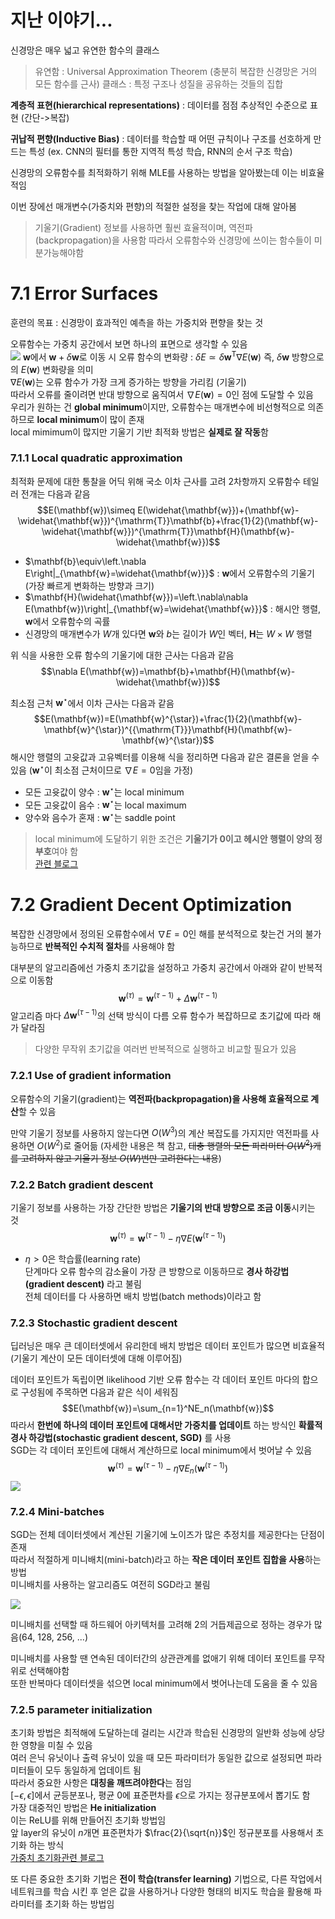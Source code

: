 # 지난 이야기...
 신경망은 매우 넓고 유연한 함수의 클래스
 >유연함 : Universal Approximation Theorem (충분히 복잡한 신경망은 거의 모든 함수를 근사)
 >클래스 : 특정 구조나 성질을 공유하는 것들의 집합

**계층적 표현(hierarchical representations)** : 데이터를 점점 추상적인 수준으로 표현 (간단->복잡)

**귀납적 편향(Inductive Bias)** : 데이터를 학습할 때 어떤 규칙이나 구조를 선호하게 만드는 특성 (ex. CNN의 필터를 통한 지역적 특성 학습, RNN의 순서 구조 학습)

신경망의 오류함수를 최적화하기 위해 MLE를 사용하는 방법을 알아봤는데 이는 비효율적임

이번 장에선 매개변수(가중치와 편향)의 적절한 설정을 찾는 작업에 대해 알아봄
>기울기(Gradient) 정보를 사용하면 훨씬 효율적이며, 역전파(backpropagation)을 사용함
>따라서 오류함수와 신경망에 쓰이는 함수들이 미분가능해야함
# 7.1 Error Surfaces
훈련의 목표 : 신경망이 효과적인 예측을 하는 가중치와 편향을 찾는 것

오류함수는 가중치 공간에서 보면 하나의 표면으로 생각할 수 있음   
![](./images/7.1.1.png)
$\mathbf{w}$에서 $\mathbf{w}+\delta\mathbf{w}$로 이동 시 오류 함수의 변화량 : $\delta E\simeq\delta\mathbf{w}^{\mathrm{T}}\nabla E(\mathbf{w})$
즉, $\delta\mathbf{w}$ 방향으로의 $E(\mathbf{w})$ 변화량을 의미   
$\nabla E(\mathbf{w})$는 오류 함수가 가장 크게 증가하는 방향을 가리킴 (기울기)   
따라서 오류를 줄이려면 반대 방향으로 움직여서 $\nabla E(\mathbf{w})=0$인 점에 도달할 수 있음   
우리가 원하는 건 **global minimum**이지만, 오류함수는 매개변수에 비선형적으로 의존하므로 **local minimum**이 많이 존재   
local mimimum이 많지만 기울기 기반 최적화 방법은 **실제로 잘 작동**함   

### 7.1.1 Local quadratic approximation
최적화 문제에 대한 통찰을 어딕 위해 국소 이차 근사를 고려
2차항까지 오류함수 테일러 전개는 다음과 같음
$$E(\mathbf{w})\simeq E(\widehat{\mathbf{w}})+(\mathbf{w}-\widehat{\mathbf{w}})^{\mathrm{T}}\mathbf{b}+\frac{1}{2}(\mathbf{w}-\widehat{\mathbf{w}})^{\mathrm{T}}\mathbf{H}(\mathbf{w}-\widehat{\mathbf{w}})$$
- $\mathbf{b}\equiv\left.\nabla E\right|_{\mathbf{w}=\widehat{\mathbf{w}}}$ : $\mathbf{w}$에서 오류함수의 기울기 (가장 빠르게 변화하는 방향과 크기)
- $\mathbf{H}(\widehat{\mathbf{w}})=\left.\nabla\nabla E(\mathbf{w})\right|_{\mathbf{w}=\widehat{\mathbf{w}}}$ : 해시안 행렬, $\mathbf{w}$에서 오류함수의 곡률
- 신경망의 매개변수가 $W$개 있다면 $\mathbf{w}$와 $b$는 길이가 $W$인 벡터, $\mathbf{H}$는 $W \times W$ 행렬

위 식을 사용한 오류 함수의 기울기에 대한 근사는 다음과 같음
$$\nabla E(\mathbf{w})=\mathbf{b}+\mathbf{H}(\mathbf{w}-\widehat{\mathbf{w}})$$

최소점 근처 $\mathbf{w}^{\star}$에서 이차 근사는 다음과 같음
$$E(\mathbf{w})=E(\mathbf{w}^{\star})+\frac{1}{2}(\mathbf{w}-\mathbf{w}^{\star})^{{\mathrm{T}}}\mathbf{H}(\mathbf{w}-\mathbf{w}^{\star})$$
해시안 행렬의 고윳값과 고유벡터를 이용해 식을 정리하면 다음과 같은 결론을 얻을 수 있음
($\mathbf{w}^{\star}$이 최소점 근처이므로 $\nabla E=0$임을 가정)
- 모든 고윳값이 양수 : $\mathbf{w}^{\star}$는 local minimum
- 모든 고윳값이 음수 : $\mathbf{w}^{\star}$는 local maximum
- 양수와 음수가 혼재 : $\mathbf{w}^{\star}$는 saddle point
>local minimum에 도달하기 위한 조건은 **기울기가 0이고 헤시안 행렬이 양의 정부호**여야 함   
>[관련 블로그](https://angeloyeo.github.io/2021/12/20/positive_definite.html#%EC%96%91%EC%9D%98-%EC%A0%95%EB%B6%80%ED%98%B8%EC%99%80-%ED%97%A4%EC%8B%9C%EC%95%88-%ED%96%89%EB%A0%AC)
# 7.2 Gradient Decent Optimization
복잡한 신경망에서 정의된 오류함수에서 $\nabla E=0$인 해를 분석적으로 찾는건 거의 불가능하므로 **반복적인 수치적 절차**를 사용해야 함

대부분의 알고리즘에선 가중치 초기값을 설정하고 가중치 공간에서 아래와 같이 반복적으로 이동함
$$\mathbf{w}^{(\tau)}=\mathbf{w}^{(\tau-1)}+\Delta\mathbf{w}^{(\tau-1)}$$
알고리즘 마다 $\Delta\mathbf{w}^{(\tau-1)}$의 선택 방식이 다름
오류 함수가 복잡하므로 초기값에 따라 해가 달라짐   
>다양한 무작위 초기값을 여러번 반복적으로 실행하고 비교할 필요가 있음

### 7.2.1 Use of gradient information
오류함수의 기울기(gradient)는 **역전파(backpropagation)을 사용해 효율적으로 계산**할 수 있음   

만약 기울기 정보를 사용하지 않는다면 $O(W^3)$의 계산 복잡도를 가지지만 역전파를 사용하면 $O(W^2)$로 줄어듦 (자세한 내용은 책 참고, ~~대충 행렬의 모든 파라미터 $O(W^2)$개를 고려하지 않고 기울기 정보 $O(W)$번만 고려한다는 내용~~)
### 7.2.2 Batch gradient descent
기울기 정보를 사용하는 가장 간단한 방법은 **기울기의 반대 방향으로 조금 이동**시키는 것   
$$\mathbf{w}^{(\tau)}=\mathbf{w}^{(\tau-1)}-\eta\nabla E(\mathbf{w}^{(\tau-1)})$$   
- $\eta>0$은 학습률(learning rate)   
단계마다 오류 함수의 감소율이 가장 큰 방향으로 이동하므로 **경사 하강법(gradient descent)** 라고 불림   
전체 데이터를 다 사용하면 배치 방법(batch methods)이라고 함   
### 7.2.3 Stochastic gradient descent
딥러닝은 매우 큰 데이터셋에서 유리한데 배치 방법은 데이터 포인트가 많으면 비효율적 (기울기 계산이 모든 데이터셋에 대해 이루어짐)   

데이터 포인트가 독립이면 likelihood 기반 오류 함수는 각 데이터 포인트 마다의 합으로 구성됨에 주목하면 다음과 같은 식이 세워짐   
$$E(\mathbf{w})=\sum_{n=1}^NE_n(\mathbf{w})$$
따라서 **한번에 하나의 데이터 포인트에 대해서만 가중치를 업데이트** 하는 방식인 **확률적 경사 하강법(stochastic gradient descent, SGD)** 를 사용   
SGD는 각 데이터 포인트에 대해서 계산하므로 local minimum에서 벗어날 수 있음   
$$\mathbf{w}^{(\tau)}=\mathbf{w}^{(\tau-1)}-\eta\nabla E_n(\mathbf{w}^{(\tau-1)})$$
![](./images/7.2.1.png)
### 7.2.4 Mini-batches
SGD는 전체 데이터셋에서 계산된 기울기에 노이즈가 많은 추정치를 제공한다는 단점이 존재   
따라서 적절하게 미니배치(mini-batch)라고 하는 **작은 데이터 포인트 집합을 사용**하는 방법   
미니배치를 사용하는 알고리즘도 여전히 SGD라고 불림   

![](./images/7.2.2.png)   

미니배치를 선택할 때 하드웨어 아키텍처를 고려해 2의 거듭제곱으로 정하는 경우가 많음(64, 128, 256, ...)   

미니배치를 사용할 땐 연속된 데이터간의 상관관계를 없애기 위해 데이터 포인트를 무작위로 선택해야함   
또한 반복마다 데이터셋을 섞으면 local minimum에서 벗어나는데 도움을 줄 수 있음   

### 7.2.5 parameter initialization
초기화 방법은 최적해에 도달하는데 걸리는 시간과 학습된 신경망의 일반화 성능에 상당한 영향을 미칠 수 있음   
여러 은닉 유닛이나 출력 유닛이 있을 때 모든 파라미터가 동일한 값으로 설정되면 파라미터들이 모두 동일하게 업데이트 됨   
따라서 중요한 사항은 **대칭을 깨뜨려야한다**는 점임    
$[-\epsilon, \epsilon]$에서 균등분포나, 평균 0에 표준편차를 $\epsilon$으로 가지는 정규분포에서 뽑기도 함   
가장 대중적인 방법은 **He initialization**   
이는 ReLU를 위해 만들어진 초기화 방법임   
앞 layer의 유닛이 $n$개면 표준편차가 $\frac{2}{\sqrt{n}}$인 정규분포를 사용해서 초기화 하는 방식   
[가중치 초기화관련 블로그](https://velog.io/@cha-suyeon/DL-%EA%B0%80%EC%A4%91%EC%B9%98-%EC%B4%88%EA%B8%B0%ED%99%94Weight-Initialization-)   

또 다른 중요한 초기화 기법은 **전이 학습(transfer learning)** 기법으로, 다른 작업에서 네트워크를 학습 시킨 후 얻은 값을 사용하거나 다양한 형태의 비지도 학습을 활용해 파라미터를 초기화 하는 방법임
